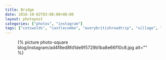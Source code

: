 ```yaml
---
title: Bridge
date: 2016-10-02T03:08:08+00:00
layout: photopost
categories: ["photos", "instagram"]
tags: ["cotswolds", "castlecombe", "averybritishroadtrip", "village", "englishcountryside", "bridge", "river"]
---
```


<figure class="photo photo--square">
  {% picture photo-square blog/instagram/ad4f8ed8fd1de9f5729b1ba8e66f10c8.jpg alt="" %}
</figure>


